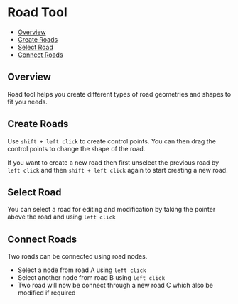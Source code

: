 # Road Tool

- [Overview](#overview)
- [Create Roads](#create-roads)
- [Select Road](#select-road)
- [Connect Roads](#connect-roads)


<a name="overview"></a>
## Overview

Road tool helps you create different types of road geometries and shapes to fit you needs.

<a name="create-roads"></a>
## Create Roads

Use `shift + left click` to create control points. You can then drag the control points to change the shape of the road.

If you want to create a new road then first unselect the previous road by `left click` and then `shift + left click` again to start creating a new road.


<a name="select-road"></a>
## Select Road

You can select a road for editing and modification by taking the pointer above the road and using `left click`

<a name="connect-roads"></a>
## Connect Roads

Two roads can be connected using road nodes. 
- Select a node from road A using `left click`
- Select another node from road B using `left click` 
- Two road will now be connect through a new road C which also be modified if required

